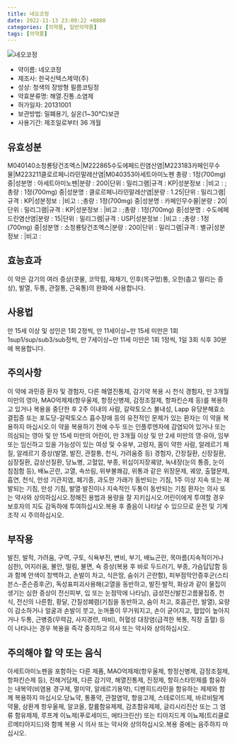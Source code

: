 ```yaml
---
title: 네오코정
date: 2022-11-13 23:09:22 +0800
categories: [의약품, 일반의약품]
tags: [의약품]
---
```

![네오코정](https://nedrug.mfds.go.kr/pbp/cmn/itemImageDownload/151672206274500111)

- 약이름: 네오코정
- 제조사: 한국신텍스제약(주)
- 성상: 청색의 장방형 필름코팅정
- 약효분류명: 해열.진통.소염제
- 허가일자: 20131001
- 보관방법: 밀폐용기, 실온(1~30℃)보관
- 사용기간: 제조일로부터 36 개월
## 유효성분
M040140소청룡탕건조엑스|M222865수도에페드린염산염|M223183카페인무수물|M223211클로르페니라민말레산염|M040353아세트아미노펜
총량 : 1정(700mg) 중|성분명 : 아세트아미노펜|분량 : 200|단위 : 밀리그램|규격 : KP|성분정보 : |비고 : ;총량 : 1정(700mg) 중|성분명 : 클로르페니라민말레산염|분량 : 1.25|단위 : 밀리그램|규격 : KP|성분정보 : |비고 : ;총량 : 1정(700mg) 중|성분명 : 카페인무수물|분량 : 20|단위 : 밀리그램|규격 : KP|성분정보 : |비고 : ;총량 : 1정(700mg) 중|성분명 : 수도에페드린염산염|분량 : 15|단위 : 밀리그램|규격 : USP|성분정보 : |비고 : ;총량 : 1정(700mg) 중|성분명 : 소청룡탕건조엑스|분량 : 200|단위 : 밀리그램|규격 : 별규|성분정보 : |비고 :
## 효능효과
이 약은 감기의 여러 증상(콧물, 코막힘, 재채기, 인후(목구멍)통, 오한(춥고 떨리는 증상), 발열, 두통, 관절통, 근육통)의 완화에 사용합니다.
## 사용법
만 15세 이상 및 성인은 1회 2정씩, 만 11세이상~만 15세 미만은 1회 1sup1/sup/sub3/sub정씩, 만 7세이상~만 11세 미만은 1회 1정씩, 1일 3회 식후 30분에 복용합니다.
## 주의사항
이 약에 과민증 환자 및 경험자, 다른 해열진통제, 감기약 복용 시 천식 경험자, 만 3개월 미만의 영아, MAO억제제(항우울제, 항정신병제, 감정조절제, 항파킨슨제 등)를 복용하고 있거나 복용을 중단한 후 2주 이내의 사람, 갈락토오스 불내성, Lapp 유당분해효소 결핍증 또는 포도당-갈락토오스 흡수장애 등의 유전적인 문제가 있는 환자는 이 약을 복용하지 마십시오.이 약을 복용하기 전에 수두 또는 인플루엔자에 감염되어 있거나 또는 의심되는 영아 및 만 15세 미만의 어린이, 만 3개월 이상 및 만 2세 미만의 영‧유아, 임부 또는 임신하고 있을 가능성이 있는 여성 및 수유부, 고령자, 몸이 약한 사람, 알레르기 체질, 알레르기 증상(발열, 발진, 관절통, 천식, 가려움증 등) 경험자, 간장질환, 신장질환, 심장질환, 갑상선질환, 당뇨병, 고혈압, 부종, 위십이지장궤양, 녹내장(눈의 통증, 눈이 침침함 등), 배뇨곤란, 고열, 속쓰림, 위부불쾌감, 위통과 같은 위장문제, 궤양, 출혈문제, 흡연, 천식, 만성 기관지염, 폐기종, 과도한 가래가 동반되는 기침, 1주 이상 지속 또는 재발되는 기침, 만성 기침, 발열·발진이나 지속적인 두통이 동반되는 기침 환자는 의사 또는 약사와 상의하십시오.정해진 용법과 용량을 잘 지키십시오.어린이에게 투여할 경우 보호자의 지도 감독하에 투여하십시오.복용 후 졸음이 나타날 수 있으므로 운전 및 기계조작 시 주의하십시오.
## 부작용
발진, 발적, 가려움, 구역, 구토, 식욕부진, 변비, 부기, 배뇨곤란, 목마름(지속적이거나 심한), 어지러움, 불안, 떨림, 불면, 쇽 증상(복용 후 바로 두드러기, 부종, 가슴답답함 등과 함께 안색이 창백하고, 손발이 차고, 식은땀, 숨쉬기 곤란함), 피부점막안증후군(스티븐스-존슨증후군), 독성표피괴사용해(고열을 동반하고, 발진·발적, 화상과 같이 물집이 생기는 심한 증상이 전신피부, 입 또는 눈점막에 나타남), 급성전신발진고름물집증, 천식, 전신의 나른함, 황달, 간질성폐렴(기침을 동반하고, 숨이 차고, 호흡곤란, 발열), 요량이 감소하거나 얼굴과 손발이 붓고, 눈꺼풀이 무거워지고, 손이 굳어지고, 혈압이 높아지거나 두통, 근병증(무력감, 사지경련, 마비), 허혈성 대장염(급격한 복통, 직장 출혈) 등이 나타나는 경우 복용을 즉각 중지하고 의사 또는 약사와 상의하십시오.
## 주의해야 할 약 또는 음식
아세트아미노펜을 포함하는 다른 제품, MAO억제제(항우울제, 항정신병제, 감정조절제, 항파킨슨제 등), 진해거담제, 다른 감기약, 해열진통제, 진정제, 항히스타민제를 함유하는 내복약(비염용 경구제, 멀미약, 알레르기용약), 디펜히드라민을 함유하는 제제와 함께 복용하지 마십시오.당뇨약, 통풍약, 관절염약, 항응고제, 스테로이드제, 바르비탈계 약물, 삼환계 항우울제, 알코올, 칼륨함유제제, 감초함유제제, 글리시리진산 또는 그 염류 함유제제, 루프계 이뇨제(푸로세미드, 에타크린산) 또는 티아지드계 이뇨제(트리클로르메티아지드)와 함께 복용 시 의사 또는 약사와 상의하십시오.복용 중에는 음주하지 마십시오.
